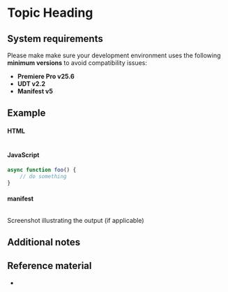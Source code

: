 <!--
Use this doc for internal purposes. Make sure you include the following information in the recipes

import { Link } from 'gatsby';
import { siteConfig } from '../../../../site-config';
-->

# Topic Heading

<!-- Introduce the topic with concepts. -->

<!-- Difference in behavior between scripts and plugins and prerequisites
<InlineAlert variant="info" slots="header, text1, text2"/>

Plugins and Scripts

**In plugins**, lorem ipsum.

**In scripts**, lorem ipsum.
 -->

## System requirements

Please make make sure your development environment uses the following **minimum versions** to avoid compatibility issues:

- **Premiere Pro v25.6**
- **UDT v2.2**
- **Manifest v5**

## Example

<!-- Provide a simple example using code snippets -->

<CodeBlock slots="heading, code" repeat="3" languages="HTML, JavaScript, JSON" />

#### HTML

```html

```

#### JavaScript

```js
async function foo() {
    // do something
}
```

#### manifest

```json

```

Screenshot illustrating the output (if applicable)

## Additional notes

## Reference material

<!-- Recipes should end with links to API docs used in the code above -->

- <!-- <a href={`${siteConfig.uxpApiPath}`}>API</a> -->
